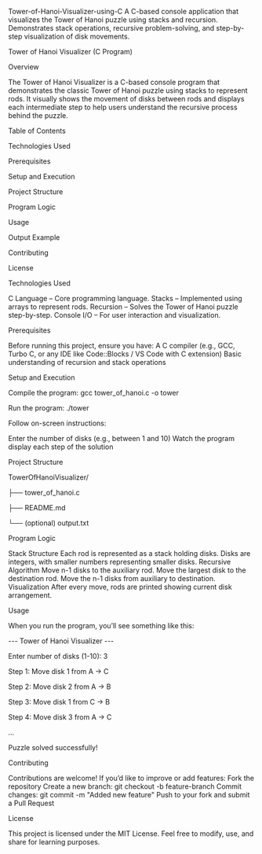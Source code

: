Tower-of-Hanoi-Visualizer-using-C
A C-based console application that visualizes the Tower of Hanoi puzzle using stacks and recursion. Demonstrates stack operations, recursive problem-solving, and step-by-step visualization of disk movements.

Tower of Hanoi Visualizer (C Program)

Overview

The Tower of Hanoi Visualizer is a C-based console program that demonstrates the classic Tower of Hanoi puzzle using stacks to represent rods.
It visually shows the movement of disks between rods and displays each intermediate step to help users understand the recursive process behind the puzzle.

Table of Contents

Technologies Used

Prerequisites

Setup and Execution

Project Structure

Program Logic

Usage

Output Example

Contributing

License

Technologies Used

C Language – Core programming language.
Stacks – Implemented using arrays to represent rods.
Recursion – Solves the Tower of Hanoi puzzle step-by-step.
Console I/O – For user interaction and visualization.

Prerequisites

Before running this project, ensure you have:
A C compiler (e.g., GCC, Turbo C, or any IDE like Code::Blocks / VS Code with C extension)
Basic understanding of recursion and stack operations

Setup and Execution

Compile the program:
gcc tower_of_hanoi.c -o tower

Run the program:
./tower

Follow on-screen instructions:

Enter the number of disks (e.g., between 1 and 10)
Watch the program display each step of the solution

Project Structure

TowerOfHanoiVisualizer/

├── tower_of_hanoi.c  

├── README.md  

└── (optional) output.txt 

Program Logic

Stack Structure
Each rod is represented as a stack holding disks.
Disks are integers, with smaller numbers representing smaller disks.
Recursive Algorithm
Move n-1 disks to the auxiliary rod.
Move the largest disk to the destination rod.
Move the n-1 disks from auxiliary to destination.
Visualization
After every move, rods are printed showing current disk arrangement.

Usage

When you run the program, you’ll see something like this:

--- Tower of Hanoi Visualizer ---

Enter number of disks (1-10): 3

Step 1: Move disk 1 from A -> C

Step 2: Move disk 2 from A -> B

Step 3: Move disk 1 from C -> B

Step 4: Move disk 3 from A -> C

...

Puzzle solved successfully!

Contributing

Contributions are welcome!
If you’d like to improve or add features:
Fork the repository
Create a new branch: git checkout -b feature-branch
Commit changes: git commit -m "Added new feature"
Push to your fork and submit a Pull Request

License

This project is licensed under the MIT License.
Feel free to modify, use, and share for learning purposes.
